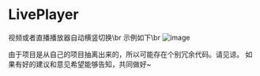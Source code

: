 # LivePlayer
视频或者直播播放器自动横竖切换\br
示例如下\br
![image](https://github.com/pptk/LivePlayer/blob/master/b47a9c80-c000-4b74-8f41-173d18b4b50b.gif?raw=true) 

由于项目是从自己的项目抽离出来的，所以可能存在个别冗余代码。请见谅。
如果有好的建议和意见希望能够告知，共同做好~
